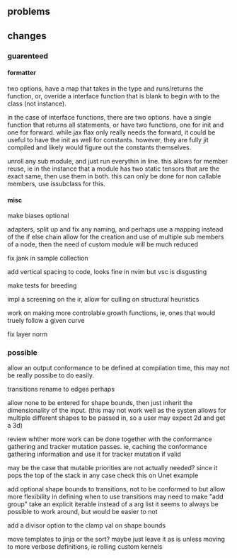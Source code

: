 ## problems

## changes
### guarenteed

#### formatter

two options, have a map that takes in the type and runs/returns the function, or,
overide a interface function that is blank to begin with to the class (not instance).

in the case of interface functions, there are two options.
have a single function that returns all statements, or have two functions, one for init and one for forward.
while jax flax only really needs the forward, it could be useful to have the init as well for constants.
however, they are fully jit compiled and likely would figure out the constants themselves.

unroll any sub module, and just run everythin in line. this allows for member reuse, 
ie in the instance that a module has two static tensors that are the exact same, then use them in both.
this can only be done for non callable members, use issubclass for this.

#### misc

make biases optional

adapters, split up and fix any naming, and perhaps use a mapping instead of the if else chain
allow for the creation and use of multiple sub members of a node, then the need of custom module will be much reduced 

fix jank in sample collection

add vertical spacing to code, looks fine in nvim but vsc is disgusting

make tests for breeding

impl a screening on the ir, allow for culling on structural heuristics

work on making more controlable growth functions, ie, ones that would truely follow a given curve

fix layer norm

### possible

allow an output conformance to be defined at compilation time, this may not be really possibe to do easily.

transitions rename to edges perhaps

allow none to be entered for shape bounds, then just inherit the dimensionality of the input.
(this may not work well as the systen allows for multiple different shapes to be passed in, so a user may expect 2d and get a 3d)

review whther more work can be done together with the conformance gathering and tracker mutation passes.
ie, caching the conformance gathering information and use it for tracker mutation if valid

may be the case that mutable priorities are not actually needed? since it pops the top of the stack in any case
check this on Unet example

add optional shape bounds to transitions, not to be conformed to but allow more flexibility in defining when to use transitions
may need to make "add group" take an explicit iterable instead of a arg list
it seems to always be possible to work around, but would be easier to not

add a divisor option to the clamp val on shape bounds

move templates to jinja or the sort?
maybe just leave it as is unless moving to more verbose definitions, ie rolling custom kernels
